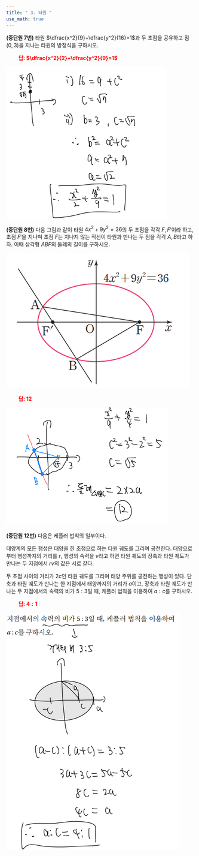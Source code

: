 ```yaml
---
title: " 3. 타원 "
use_math: true
---
```


**(중단원 7번)** 타원 $\dfrac{x^2}{9}+\dfrac{y^2}{16}=1$과 두 초점을 공유하고 점 $(0, 3)$을 지나는 타원의 방정식을 구하시오.

**<span style="color: red;">$\qquad$답: $\dfrac{x^2}{2}+\dfrac{y^2}{9}=1$</span>**

<img src="/assets/Pasted image 20240311113058.png"/>

**(중단원 8번)** 다음 그림과 같이 타원 $4x^2+9y^2=36$의 두 초점을 각각 $F, F'$이라 하고, 초점 $F'$을 지나며 초점 $F$는 지나지 않는 직선이 타원과 만나는 두 점을 각각 $A, B$라고 하자. 이때 삼각형 $ABF$의 둘레의 길이를 구하시오.

<img src="/assets/Pasted image 20240310221602.png"/>

**<span style="color: red;">$\qquad$답: $12$</span>**

<img src="/assets/Pasted image 20240311113106.png"/>

**(중단원 12번)**  다음은 케플러 법칙의 일부이다.

태양계의 모든 행성은 태양을 한 초점으로 하는 타원 궤도를 그리며 공전한다. 태양으로부터 행성까지의 거리를 $r$, 행성의 속력을 $v$라고 하면 타원 궤도의 장축과 타원 궤도가 만나는 두 지점에서 $rv$의 값은 서로 같다.

두 초점 사이의 거리가 2$c$인 타원 궤도를 그리며 태양 주위를 공전하는 행성이 있다. 단축과 타원 궤도가 만나는 한 지점에서 태양까지의 거리가 $a$이고, 장축과 타원 궤도가 만나는 두 지점에서의 속력의 비가 $5 : 3$일 때, 케플러 법칙을 이용하여 $a : c$를 구하시오.

**<span style="color: red;">$\qquad$답: $4:1$</span>**

<img src="/assets/Pasted image 20240312105154.png"/>